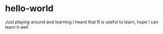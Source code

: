# hello-world
Just playing around and learning
I heard that R is useful to learn, hope I can learn it well
